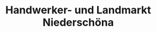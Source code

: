 ---
title: "Handwerker- und Landmarkt Niederschöna"
url: /halsbruecke/handwerker-und-landmarkt-niederschoena/
shop: Eisenwaren
---